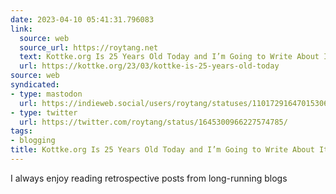 ```yaml
---
date: 2023-04-10 05:41:31.796083
link:
  source: web
  source_url: https://roytang.net
  text: Kottke.org Is 25 Years Old Today and I’m Going to Write About It
  url: https://kottke.org/23/03/kottke-is-25-years-old-today
source: web
syndicated:
- type: mastodon
  url: https://indieweb.social/users/roytang/statuses/110172916470153065
- type: twitter
  url: https://twitter.com/roytang/status/1645300966227574785/
tags:
- blogging
title: Kottke.org Is 25 Years Old Today and I’m Going to Write About It
---
```


I always enjoy reading retrospective posts from long-running blogs